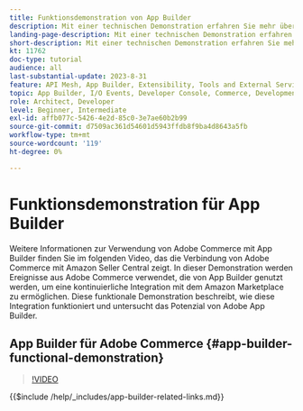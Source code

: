 ```yaml
---
title: Funktionsdemonstration von App Builder
description: Mit einer technischen Demonstration erfahren Sie mehr über die Verwendung von Adobe Developer App Builder in Adobe Commerce
landing-page-description: Mit einer technischen Demonstration erfahren Sie mehr über die Verwendung von Adobe Developer App Builder in Adobe Commerce
short-description: Mit einer technischen Demonstration erfahren Sie mehr über die Verwendung von Adobe Developer App Builder in Adobe Commerce
kt: 11762
doc-type: tutorial
audience: all
last-substantial-update: 2023-8-31
feature: API Mesh, App Builder, Extensibility, Tools and External Services, Backend Development
topic: App Builder, I/O Events, Developer Console, Commerce, Development, Integrations
role: Architect, Developer
level: Beginner, Intermediate
exl-id: affb077c-5426-4e2d-85c0-3e7ae60b2b99
source-git-commit: d7509ac361d54601d5943ffdb8f9ba4d8643a5fb
workflow-type: tm+mt
source-wordcount: '119'
ht-degree: 0%

---
```


# Funktionsdemonstration für App Builder

Weitere Informationen zur Verwendung von Adobe Commerce mit App Builder finden Sie im folgenden Video, das die Verbindung von Adobe Commerce mit Amazon Seller Central zeigt. In dieser Demonstration werden Ereignisse aus Adobe Commerce verwendet, die von App Builder genutzt werden, um eine kontinuierliche Integration mit dem Amazon Marketplace zu ermöglichen. Diese funktionale Demonstration beschreibt, wie diese Integration funktioniert und untersucht das Potenzial von Adobe App Builder.

## App Builder für Adobe Commerce {#app-builder-functional-demonstration}

>[!VIDEO](https://video.tv.adobe.com/v/3413502?learn=on)

{{$include /help/_includes/app-builder-related-links.md}}
